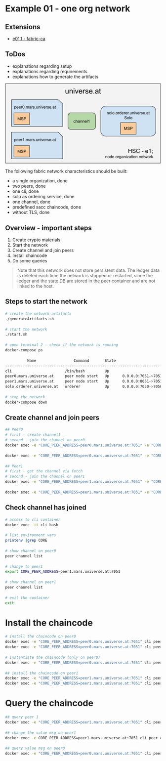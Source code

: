 # Example 01 - one org network

## Extensions
- [e01.1 - fabric-ca](e01.1.md)

## ToDos
- explanations regarding setup
- explanations regarding requirements
- explanations how to generate the artifacts

![OneOrgNetwork](../../img/HSC-e1.png)

The following fabric network characteristics should be built:

- a single organization, done
- two peers, done
- one cli, done
- solo as ordering service, done
- one channel, done
- predefined sacc chaincode, done
- without TLS, done

## Overview - important steps
1. Create crypto materials
2. Start the network
3. Create channel and join peers
4. Install chaincode
5. Do some queries

> Note that this network does not store persistent data. The ledger data is deleted each time the network is stopped or restarted, since the ledger and the state DB are stored in the peer container and are not linked to the host.

## Steps to start the network

```bash
# create the network artifacts
./generateArtifacts.sh

# start the network
./start.sh

# open terminal 2 - check if the network is running
docker-compose ps

          Name                 Command       State                       Ports
---------------------------------------------------------------------------------------------------
cli                        /bin/bash         Up
peer0.mars.universe.at     peer node start   Up      0.0.0.0:7051->7051/tcp, 0.0.0.0:7053->7053/tcp
peer1.mars.universe.at     peer node start   Up      0.0.0.0:8051->7051/tcp, 0.0.0.0:8053->7053/tcp
solo.orderer.universe.at   orderer           Up      0.0.0.0:7050->7050/tcp

# stop the network
docker-compose down
```

## Create channel and join peers
```bash
## Peer0
# first - create channel1
# second - join the channel on peer0
docker exec -e "CORE_PEER_ADDRESS=peer0.mars.universe.at:7051" -e "CORE_PEER_LOCALMSPID=MarsMSP" -e "/opt/gopath/src/github.com/hyperledger/fabric/peer/crypto/peerOrganizations/mars.universe.at/users/Admin\@mars.universe.at" cli peer channel create -o solo.orderer.universe.at:7050 -c channel1 -f ./config/channel.tx

docker exec -e "CORE_PEER_ADDRESS=peer0.mars.universe.at:7051" -e "CORE_PEER_LOCALMSPID=MarsMSP" -e "/opt/gopath/src/github.com/hyperledger/fabric/peer/crypto/peerOrganizations/mars.universe.at/users/Admin\@mars.universe.at" cli peer channel join -b channel1.block

## Peer1
# first - get the channel via fetch
# second - join the channel on peer1
docker exec -e "CORE_PEER_ADDRESS=peer1.mars.universe.at:7051" -e "CORE_PEER_LOCALMSPID=MarsMSP" -e "/opt/gopath/src/github.com/hyperledger/fabric/peer/crypto/peerOrganizations/mars.universe.at/users/Admin\@mars.universe.at" cli peer channel fetch 0 -o solo.orderer.universe.at:7050 -c channel1

docker exec -e "CORE_PEER_ADDRESS=peer1.mars.universe.at:7051" -e "CORE_PEER_LOCALMSPID=MarsMSP" -e "/opt/gopath/src/github.com/hyperledger/fabric/peer/crypto/peerOrganizations/mars.universe.at/users/Admin\@mars.universe.at" cli peer channel join -b channel1.block
````

## Check channel has joined

```bash
# access to cli container
docker exec -it cli bash

# list environment vars
printenv |grep CORE

# show channel on peer0
peer channel list

# change to peer1
export CORE_PEER_ADDRESS=peer1.mars.universe.at:7051

# show channel on peer1
peer channel list

# exit the container
exit
```

# Install the chaincode

```bash
# install the chaincode on peer0
docker exec -e "CORE_PEER_ADDRESS=peer0.mars.universe.at:7051" cli peer chaincode install -n sacc -v 1.0 -p sacc
docker exec -e "CORE_PEER_ADDRESS=peer0.mars.universe.at:7051" cli peer chaincode list --installed

# instantiate the chaincode (only on peer0)
docker exec -e "CORE_PEER_ADDRESS=peer0.mars.universe.at:7051" cli peer chaincode instantiate -n sacc -v 1.0 -o solo.orderer.universe.at:7050 -C channel1  -c '{"Args":["msg","hello blockchain"]}'

## install the chaincode on peer1
docker exec -e "CORE_PEER_ADDRESS=peer1.mars.universe.at:7051" cli peer chaincode install -n sacc -v 1.0 -p sacc
docker exec -e "CORE_PEER_ADDRESS=peer1.mars.universe.at:7051" cli peer chaincode list --installed
```

# Query the chaincode
```bash
## query peer 1
docker exec -e "CORE_PEER_ADDRESS=peer1.mars.universe.at:7051" cli peer chaincode query -n sacc -c '{"Args":["query","msg"]}' -C channel1

## change the value msg on peer1
docker exec -e CORE_PEER_ADDRESS=peer1.mars.universe.at:7051 cli peer chaincode invoke -n sacc -c '{"Args":["set", "msg","test peer1"]}' -C channel1

## query value msg on peer0
docker exec -e "CORE_PEER_ADDRESS=peer0.mars.universe.at:7051" cli peer chaincode query -n sacc -c '{"Args":["query","msg"]}' -C channel1
````

